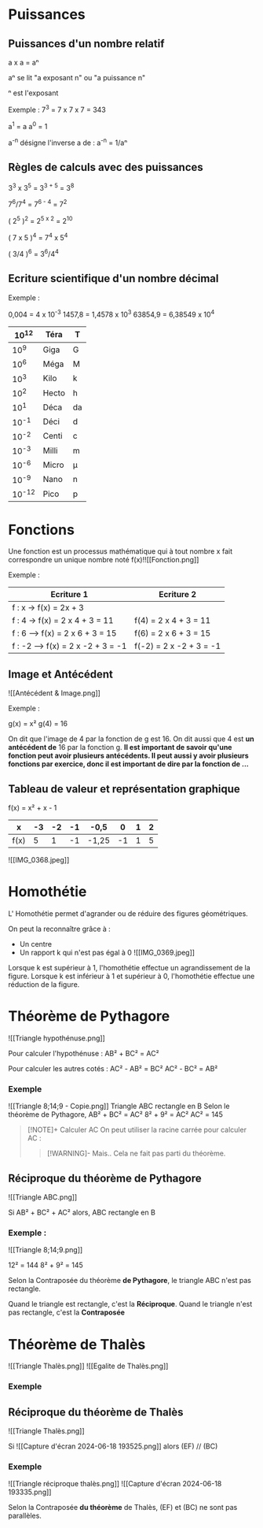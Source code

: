 # Puissances

## Puissances d'un nombre relatif

a x a = aⁿ

aⁿ se lit "a exposant n" ou "a puissance n"

ⁿ est l'exposant

Exemple : 7<sup>3</sup> = 7 x 7 x 7 = 343

a<sup>1</sup> = a
a<sup>0</sup> = 1

a<sup>-n</sup> désigne l'inverse a de : a<sup>-n</sup>  = 1/aⁿ
## Règles de calculs avec des puissances

3<sup>3</sup> x 3<sup>5</sup> = 3<sup>3 + 5</sup> = 3<sup>8</sup>

7<sup>6</sup>/7<sup>4</sup> = 7<sup>6 - 4</sup> = 7<sup>2</sup>

( 2<sup>5</sup> )<sup>2</sup> = 2<sup>5 x 2</sup> = 2<sup>10</sup>

( 7 x 5 )<sup>4</sup> = 7<sup>4</sup> x 5<sup>4</sup>

( 3/4 )<sup>6</sup> = 3<sup>6</sup>/4<sup>4</sup>

## Ecriture scientifique d'un nombre décimal

Exemple : 

0,004 = 4 x 10<sup>-3</sup>
1457,8 = 1,4578 x 10<sup>3</sup>
63854,9 = 6,38549 x 10<sup>4</sup>

| 10<sup>12</sup>  | Téra  | T   |
| ---------------- | ----- | --- |
| 10<sup>9</sup>   | Giga  | G   |
| 10<sup>6</sup>   | Méga  | M   |
| 10<sup>3</sup>   | Kilo  | k   |
| 10<sup>2</sup>   | Hecto | h   |
| 10<sup>1</sup>   | Déca  | da  |
| 10<sup>-1</sup>  | Déci  | d   |
| 10<sup>-2</sup>  | Centi | c   |
| 10<sup>-3</sup>  | Milli | m   |
| 10<sup>-6</sup>  | Micro | µ   |
| 10<sup>-9</sup>  | Nano  | n   |
| 10<sup>-12</sup> | Pico  | p   |
# Fonctions

Une fonction est un processus mathématique qui à tout nombre x fait correspondre un unique nombre noté f(x)!![[Fonction.png]]

Exemple :

| Ecriture 1                        | Ecriture 2              |
| --------------------------------- | ----------------------- |
| f : x -> f(x) = 2x + 3            |                         |
| f : 4 -> f(x) = 2 x 4 + 3 = 11    | f(4) = 2 x 4 + 3 = 11   |
| f : 6 --> f(x) = 2 x 6 + 3 = 15   | f(6) = 2 x 6 + 3 = 15   |
| f : -2 --> f(x) = 2 x -2 + 3 = -1 | f(-2) = 2 x -2 + 3 = -1 |
## Image et Antécédent

![[Antécédent & Image.png]]

Exemple : 

g(x) = x²
g(4) = 16

On dit que l'image de 4 par la fonction de g est 16.
On dit aussi que 4 est **un antécédent de** 16 par la fonction g.
**Il est important de savoir qu'une fonction peut avoir plusieurs antécédents.
Il peut aussi y avoir plusieurs fonctions par exercice, donc il est important de dire par la fonction de ...**

## Tableau de valeur et représentation graphique

f(x) = x² + x - 1

| x    | -3  | -2  | -1  | -0,5  | 0   | 1   | 2   |
| ---- | --- | --- | --- | ----- | --- | --- | --- |
| f(x) | 5   | 1   | -1  | -1,25 | -1  | 1   | 5   |

![[IMG_0368.jpeg]]

# Homothétie

L' Homothétie permet d'agrander ou de réduire des figures géométriques.

On peut la reconnaître grâce à :
-  Un centre
-  Un rapport k qui n'est pas égal à 0
![[IMG_0369.jpeg]]

Lorsque k est supérieur à 1, l'homothétie effectue un agrandissement de la figure.
Lorsque k est inférieur à 1 et supérieur à 0, l'homothétie effectue une réduction de la figure.
# Théorème de Pythagore

![[Triangle hypothénuse.png]]

Pour calculer l'hypothénuse :
AB² + BC² = AC²

Pour calculer les autres cotés :
AC² - AB² = BC²
AC² - BC² = AB²
### Exemple

![[Triangle 8;14;9 - Copie.png]]
Triangle ABC rectangle en B
Selon le théorème de Pythagore,
AB² + BC² = AC²
8² + 9² = AC²
AC² = 145
>[!NOTE]+ Calculer AC
> On peut utiliser la racine carrée pour calculer AC :
>> [!WARNING]- Mais..
>> Cela ne fait pas parti du théorème.
## Réciproque du théorème de Pythagore

![[Triangle ABC.png]]

Si AB² + BC² + AC²
alors, ABC rectangle en B
### Exemple :

![[Triangle 8;14;9.png]]

12² = 144
8² + 9² = 145

Selon la Contraposée du théorème **de Pythagore**, le triangle ABC n'est pas rectangle.

Quand le triangle est rectangle, c'est la **Réciproque**.
Quand le triangle n'est pas rectangle, c'est la **Contraposée**
# Théorème de Thalès

![[Triangle Thalès.png]]
![[Egalite de Thalès.png]]
### Exemple



## Réciproque du théorème de Thalès

![[Triangle Thalès.png]]

Si 
![[Capture d'écran 2024-06-18 193525.png]]
alors (EF) // (BC)
### Exemple

![[Triangle réciproque thalès.png]]
![[Capture d'écran 2024-06-18 193335.png]]

Selon la Contraposée **du théorème** de Thalès, (EF) et (BC) ne sont pas parallèles.